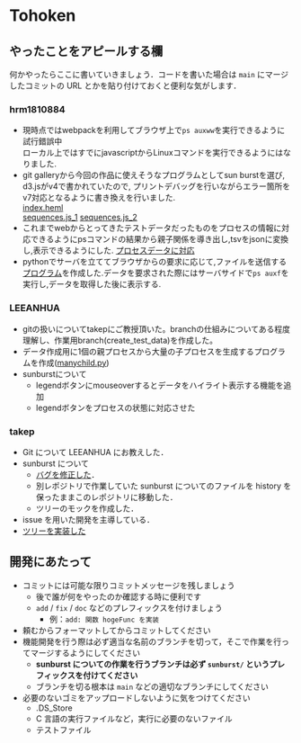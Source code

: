 # Tohoken

## やったことをアピールする欄

何かやったらここに書いていきましょう．コードを書いた場合は `main` にマージしたコミットの URL とかを貼り付けておくと便利な気がします．

<!-- 
### の前後には１個ずつ空行を置いてください（warning が大量に出てくるので）
-->

### hrm1810884

- 現時点ではwebpackを利用してブラウザ上で`ps auxww`を実行できるように試行錯誤中  
ローカル上ではすでにjavascriptからLinuxコマンドを実行できるようにはなりました.
- git galleryから今回の作品に使えそうなプログラムとしてsun burstを選び, d3.jsがv4で書かれていたので, プリントデバッグを行いながらエラー箇所をv7対応となるように書き換えを行いました.  
[index.heml](https://gist.github.com/hrm1810884/f1683981dac1dc126e251a1bebc4de94/revisions)  
[sequences.js_1](https://gist.github.com/hrm1810884/6977ad57e0cfac5e37a3c7d56dc3b19a/revisions)
[sequences.js_2](https://github.com/takepedia/sunburst/commit/82bd4dea60bc3842d6bb529f2ade5a4ce9901d9e) 
- これまでwebからとってきたテストデータだったものをプロセスの情報に対応できるようにpsコマンドの結果から親子関係を導き出し,tsvをjsonに変換し,表示できるようにした.
[プロセスデータに対応](https://github.com/InfovisHandsOn/B-Tohoken/commit/bde525023d9fe6b831ad05e9a74dcbfa64bbf599)
- pythonでサーバを立ててブラウザからの要求に応じて,ファイルを送信する[プログラム](https://github.com/InfovisHandsOn/B-Tohoken/commit/fe4e5848eb79a6d75b04cec4d09bf2a8fc657e23)を作成した.データを要求された際にはサーバサイドで`ps auxf`を実行し,データを取得した後に表示する.

### LEEANHUA

- gitの扱いについてtakepにご教授頂いた。branchの仕組みについてある程度理解し、作業用branch(create_test_data)を作成した。
- データ作成用に1個の親プロセスから大量の子プロセスを生成するプログラムを作成([manychild.py](https://github.com/InfovisHandsOn/B-Tohoken/commit/8342cc4b3509e59fde55f0bf4dfe7a6d44a94a90))
- sunburstについて
  - legendボタンにmouseoverするとデータをハイライト表示する機能を追加
  - legendボタンをプロセスの状態に対応させた

### takep

- Git について LEEANHUA にお教えした．
- sunburst について
  - [バグを修正した](https://github.com/InfovisHandsOn/B-Tohoken/commit/cbe4bc66faba535a96f358d9c968e739967aa559)．
  - 別レポジトリで作業していた sunburst についてのファイルを history を保ったままこのレポジトリに移動した．
  - ツリーのモックを作成した．
- issue を用いた開発を主導している．
- [ツリーを実装した](https://github.com/InfovisHandsOn/B-Tohoken/commit/08c094f9f11df1b053414c8a9cdaf4cfe52014bd)

## 開発にあたって

- コミットには可能な限りコミットメッセージを残しましょう
  - 後で誰が何をやったのか確認する時に便利です
  - `add` / `fix` / `doc` などのプレフィックスを付けましょう
    - 例：`add: 関数 hogeFunc を実装`
- 頼むからフォーマットしてからコミットしてください
- 機能開発を行う際は必ず適当な名前のブランチを切って，そこで作業を行ってマージするようにしてください
  - **sunburst についての作業を行うブランチは必ず `sunburst/` というプレフィックスを付けてください**
  - ブランチを切る根本は `main` などの適切なブランチにしてください
- 必要のないゴミをアップロードしないように気をつけてください
  - .DS_Store
  - C 言語の実行ファイルなど，実行に必要のないファイル
  - テストファイル
